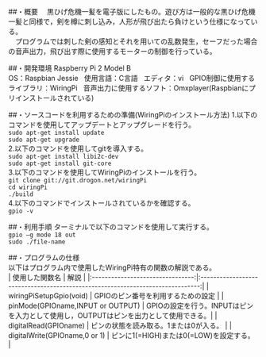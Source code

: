 ##・概要
　黒ひげ危機一髪を電子版にしたもの。遊び方は一般的な黒ひげ危機一髪と同様で，剣を樽に刺し込み，人形が飛び出たら負けという仕様になっている。  
　プログラムでは刺した剣の感知とそれを用いての乱数発生，セーフだった場合の音声出力，飛び出す際に使用するモーターの制御を行っている。

##・開発環境
Raspberry Pi 2 Model B  
OS：Raspbian Jessie  
使用言語：C言語  
エディタ：vi  
GPIO制御に使用するライブラリ：WiringPi  
音声出力に使用するソフト：Omxplayer(Raspbianにプリインストールされている)  
  
##・ソースコードを利用するための準備(WiringPiのインストール方法)
1.以下のコマンドを使用してアップデートとアップグレードを行う。  
`sudo apt-get install update`  
`sudo apt-get upgrade`  
2.以下のコマンドを使用してgitを導入する。  
`sudo apt-get install libi2c-dev`  
`sudo apt-get install git-core`  
3.以下のコマンドを使用してWiringPiのインストールを行う。  
`git clone git://git.drogon.net/wiringPi`  
`cd wiringPi`  
`./build`  
4.以下のコマンドでインストールされているかを確認する。  
`gpio -v`  
  
##・利用手順
ターミナルで以下のコマンドを使用して実行する。  
`gpio –g mode 18 out`  
`sudo ./file-name`  

##・プログラムの仕様  
以下はプログラム内で使用したWiringPi特有の関数の解説である。  
| 使用した関数名                     | 解説                                                                           |
|:--------------------------------:|:------------------------------------------------------------------------------:|
| wiringPiSetupGpio(void)           | GPIOのピン番号を利用するための設定                                               |
| pinMode(GPIOname,INPUT or OUTPUT) | GPIOの設定を行う。INPUTはピンを入力として使用し，OUTPUTはピンを出力として使用できる。|
| digitalRead(GPIOname)             | ピンの状態を読み取る。1または0が入る。                                            |
| digitalWrite(GPIOname,0 or 1)     | ピンに1(=HIGH)または0(=LOW)を設定する。                                          |
